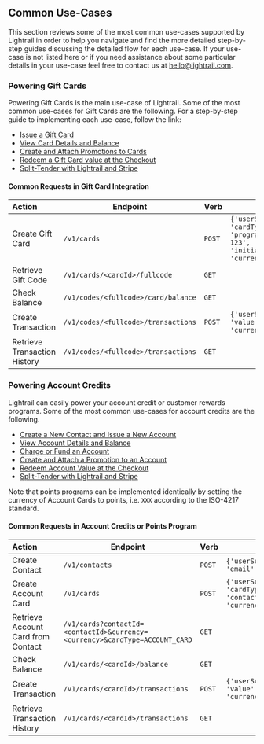 <a name="use-cases-anchor"></a>
## Common Use-Cases
This section reviews some of the most common use-cases supported by Lightrail in order to help you navigate and find the more detailed step-by-step guides discussing the detailed flow for each use-case. If your use-case is not listed here or if you need assistance about some particular details in your use-case feel free to contact us at hello@lightrail.com.

### Powering Gift Cards

Powering Gift Cards is the main use-case of Lightrail. Some of the most common use-cases for Gift Cards are the following. For a step-by-step guide to implementing each use-case, follow the link: 

- [Issue a Gift Card](https://github.com/Giftbit/Lightrail-API-Docs/blob/master/use-cases/gift-card.md)
- [View Card Details and Balance](https://github.com/Giftbit/Lightrail-API-Docs/blob/master/use-cases/card-details.md)
- [Create and Attach Promotions to Cards](https://github.com/Giftbit/Lightrail-API-Docs/blob/master/use-cases/promotions.md)
- [Redeem a Gift Card value at the Checkout](https://github.com/Giftbit/Lightrail-API-Docs/blob/master/use-cases/giftcode-checkout.md) 
- [Split-Tender with Lightrail and Stripe](https://github.com/Giftbit/Lightrail-API-Docs/blob/master/use-cases/stripe-split.md)

#### Common Requests in Gift Card Integration

| Action                       | Endpoint                            | Verb   | Body                                     |
| :--------------------------- | ----------------------------------- | ------ | ---------------------------------------- |
| Create Gift Card             | `/v1/cards`                         | `POST` | `{'userSuppliedId':'gc1', 'cardType':'GIFT_CARD', 'programId':'program-123', 'initialValue':500, 'currency':'USD'}` |
| Retrieve Gift Code           | `/v1/cards/<cardId>/fullcode`       | `GET`  |                                          |
| Check Balance                | `/v1/codes/<fullcode>/card/balance` | `GET`  |                                          |
| Create Transaction           | `/v1/codes/<fullcode>/transactions` | `POST` | `{'userSuppliedId':'tx1', 'value':-10, 'currency':'USD'}` |
| Retrieve Transaction History | `/v1/codes/<fullcode>/transactions` | `GET`  |                                          |

<a name="use-cases-account-credits-anchor"></a>

### Powering Account Credits

Lightrail can easily power your account credit or customer rewards programs. Some of the most common use-cases for account credits are the following. 

- [Create a New Contact and Issue a New Account](https://github.com/Giftbit/Lightrail-API-Docs/blob/master/use-cases/account-credits.md)
- [View Account Details and Balance](https://github.com/Giftbit/Lightrail-API-Docs/blob/master/use-cases/card-details.md)
- [Charge or Fund an Account](https://github.com/Giftbit/Lightrail-API-Docs/blob/master/use-cases/account-credits.md)
- [Create and Attach a Promotion to an Account](https://github.com/Giftbit/Lightrail-API-Docs/blob/master/use-cases/promotions.md) 
- [Redeem Account Value at the Checkout](https://github.com/Giftbit/Lightrail-API-Docs/blob/master/use-cases/giftcode-checkout.md)
- [Split-Tender with Lightrail and Stripe](https://github.com/Giftbit/Lightrail-API-Docs/blob/master/use-cases/stripe-split.md)

Note that points programs can be implemented identically by setting the currency of Account Cards to points, i.e. `XXX` according to the ISO-4217 standard. 

#### Common Requests in Account Credits or Points Program

| Action                             | Endpoint                                 | Verb   | Body                                     |
| :--------------------------------- | ---------------------------------------- | ------ | ---------------------------------------- |
| Create Contact                     | `/v1/contacts`                           | `POST` | `{'userSuppliedId':'ct1', 'email':'name@example.com'}` |
| Create Account Card                | `/v1/cards`                              | `POST` | `{'userSuppliedId':'ac1', 'cardType':'ACCOUNT_CARD', 'contactId':'contact-123', 'currency':'XXX'}` |
| Retrieve Account Card from Contact | `/v1/cards?contactId=<contactId>&currency=<currency>&cardType=ACCOUNT_CARD` | `GET`  |                                          |
| Check Balance                      | `/v1/cards/<cardId>/balance`             | `GET`  |                                          |
| Create Transaction                 | `/v1/cards/<cardId>/transactions`        | `POST` | `{'userSuppliedId':'tx1', 'value':-10, 'currency':'XXX'}` |
| Retrieve Transaction History       | `/v1/cards/<cardId>/transactions`        | `GET`  |                                          |
